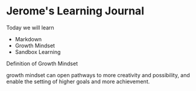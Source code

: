 # Jerome's Learning Journal

Today we will learn
- Markdown
- Growth Mindset
- Sandbox Learning

Definition of Growth Mindset

growth mindset can open pathways to more creativity and possibility, and enable the setting of higher goals and more achievement.
